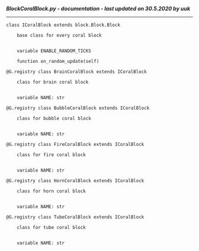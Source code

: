 ***BlockCoralBlock.py - documentation - last updated on 30.5.2020 by uuk***
___

    class ICoralBlock extends block.Block.Block
        
        base class for every coral block


        variable ENABLE_RANDOM_TICKS

        function on_random_update(self)

    @G.registry class BrainCoralBlock extends ICoralBlock
        
        class for brain coral block


        variable NAME: str

    @G.registry class BubbleCoralBlock extends ICoralBlock
        
        class for bubble coral block


        variable NAME: str

    @G.registry class FireCoralBlock extends ICoralBlock
        
        class for fire coral block


        variable NAME: str

    @G.registry class HornCoralBlock extends ICoralBlock
        
        class for horn coral block


        variable NAME: str

    @G.registry class TubeCoralBlock extends ICoralBlock
        
        class for tube coral block


        variable NAME: str